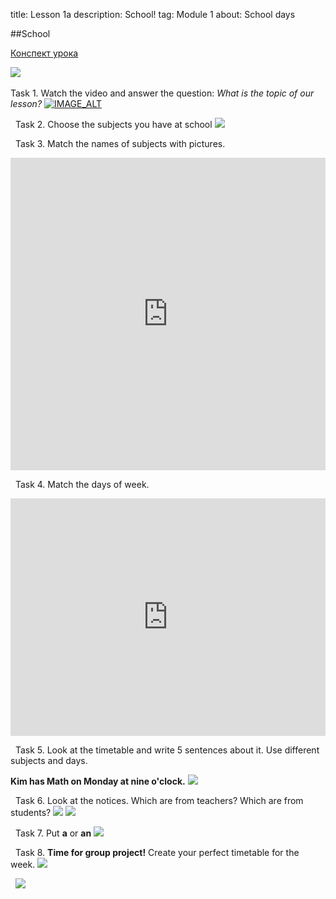 ﻿title: Lesson 1a
description: School!
tag: Module 1
about: School days


##School
&nbsp;

[Конспект урока](https://docs.google.com/document/d/1GE11m9JygT1rzaMFCAuwh-CqXNk7UYBS/edit?usp=drive_link&ouid=110561658400519864745&rtpof=true&sd=true)

<img src="./images/pic3.jpg">
&nbsp;

Task 1. Watch the video and answer the question: *What is the topic of our lesson?*
[![IMAGE_ALT](./images/pic_video1.jpg)](https://www.youtube.com/watch?v=JoDm0RC5gk8)

&nbsp;
Task 2. Choose the subjects you have at school
<img src="./images/pic1.jpg">

&nbsp;
Task 3. Match the names of subjects with pictures.
<iframe src="https://learningapps.org/watch?app=17463603" style="border:0px;width:100%;height:500px" allowfullscreen="true" webkitallowfullscreen="true" mozallowfullscreen="true"></iframe>

&nbsp;
Task 4. Match the days of week.
<iframe style="max-width:100%" src="https://wordwall.net/ru/embed/a43c167068774d2fadf1363dc24da175?themeId=45&templateId=3&fontStackId=0" width="800" height="380" frameborder="0" allowfullscreen></iframe>

&nbsp;
Task 5. Look at the timetable and write 5 sentences about it. Use different subjects and days.

**Kim has Math on Monday at nine o'clock.**
<img src="./images/pic4.png">

&nbsp;
Task 6. Look at the notices. Which are from teachers? Which are from students?
<img src="./images/pic5.jpg">
<img src="./images/pic6.jpg">

&nbsp;
Task 7. Put **a** or **an**
<img src="./images/pic7.jpg">

&nbsp;
Task 8. **Time for group project!**
Create your perfect timetable for the week.
<img src="./images/pic8.jpg">

&nbsp;
<img src="./images/pic9.jpg">